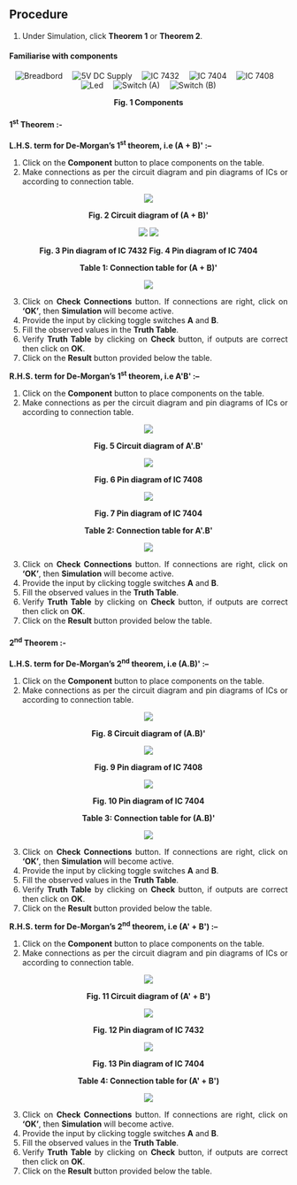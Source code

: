## Procedure<br>
<div style="text-align:justify">

1.  Under Simulation, click **Theorem 1** or **Theorem 2**.

#### **Familiarise with components**

<center>
  
![](images/board.png "Breadbord")&emsp; ![](images/supply.png "5V DC Supply")&emsp; ![](images/ic1.png "IC 7432")&emsp; ![](images/ic2.png "IC 7404")&emsp; ![](images/ic3.png "IC 7408")&emsp; ![](images/led.png "Led")&emsp; ![](images/switch.png "Switch (A)")&emsp; ![](images/switch.png "Switch (B)")  

**Fig. 1 Components** </center>

#### 1<sup>st</sup> Theorem :-
  

**L.H.S. term for De-Morgan’s 1<sup>st</sup> theorem, i.e (A + B)' :–**  

1.  Click on the **Component** button to place components on the table.
2.  Make connections as per the circuit diagram and pin diagrams of ICs or according to connection table.

<center>  

![](images/procedure1.jpg)  

**Fig. 2 Circuit diagram of (A + B)'**

![](images/procedure2.jpg)  ![](images/procedure3.jpg)

**Fig. 3 Pin diagram of IC 7432**  **Fig. 4 Pin diagram of IC 7404**





**Table 1: Connection table for (A + B)'**

![](images/table1.png)

</center>
  
3.  Click on **Check Connections** button. If connections are right, click on **‘OK’**, then **Simulation** will become active.
4.  Provide the input by clicking toggle switches **A** and **B**.
5.  Fill the observed values in the **Truth Table**.
6.  Verify **Truth Table** by clicking on **Check** button, if outputs are correct then click on **OK**.
7.  Click on the **Result** button provided below the table.
  

**R.H.S. term for De-Morgan’s 1<sup>st</sup> theorem, i.e A'B' :–**  

1.  Click on the **Component** button to place components on the table.
2.  Make connections as per the circuit diagram and pin diagrams of ICs or according to connection table.

<center>  

![](images/procedure4.png)

**Fig. 5 Circuit diagram of A'.B'**

![](images/procedure5.jpg)

**Fig. 6 Pin diagram of IC 7408**

![](images/procedure3.jpg)

**Fig. 7 Pin diagram of IC 7404** 

**Table 2: Connection table for A'.B'**

![](images/table2.png)

</center>
  
3.  Click on **Check Connections** button. If connections are right, click on **‘OK’**, then **Simulation** will become active.
4.  Provide the input by clicking toggle switches **A** and **B**.
5.  Fill the observed values in the **Truth Table**.
6.  Verify **Truth Table** by clicking on **Check** button, if outputs are correct then click on **OK**.
7.  Click on the **Result** button provided below the table.

#### 2<sup>nd</sup> Theorem :-  

**L.H.S. term for De-Morgan’s 2<sup>nd</sup> theorem, i.e (A.B)' :–**  

1.  Click on the **Component** button to place components on the table.
2.  Make connections as per the circuit diagram and pin diagrams of ICs or according to connection table.

<center>  

![](images/procedure6.jpg)

**Fig. 8 Circuit diagram of (A.B)'**

![](images/procedure5.jpg)

**Fig. 9 Pin diagram of IC 7408**

![](images/procedure3.jpg)

**Fig. 10 Pin diagram of IC 7404**

**Table 3: Connection table for (A.B)'**

![](images/table3.png)

</center>
  
3.  Click on **Check Connections** button. If connections are right, click on **‘OK’**, then **Simulation** will become active.
4.  Provide the input by clicking toggle switches **A** and **B**.
5.  Fill the observed values in the **Truth Table**.
6.  Verify **Truth Table** by clicking on **Check** button, if outputs are correct then click on **OK**.
7.  Click on the **Result** button provided below the table.
  

**R.H.S. term for De-Morgan’s 2<sup>nd</sup> theorem, i.e (A' + B') :–**  

1.  Click on the **Component** button to place components on the table.
2.  Make connections as per the circuit diagram and pin diagrams of ICs or according to connection table.

<center>  

![](images/procedure7.jpg)

**Fig. 11 Circuit diagram of (A' + B')**

![](images/procedure2.jpg)

**Fig. 12 Pin diagram of IC 7432**

![](images/procedure3.jpg)

**Fig. 13 Pin diagram of IC 7404**

**Table 4: Connection table for (A' + B')**

![](images/table4.png)

</center>
  
3.  Click on **Check Connections** button. If connections are right, click on **‘OK’**, then **Simulation** will become active.
4.  Provide the input by clicking toggle switches **A** and **B**.
5.  Fill the observed values in the **Truth Table**.
6.  Verify **Truth Table** by clicking on **Check** button, if outputs are correct then click on **OK**.
7.  Click on the **Result** button provided below the table.

</div>